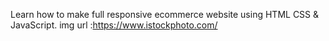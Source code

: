 
 Learn how to make full responsive ecommerce website using HTML CSS & JavaScript. 
 img url :https://www.istockphoto.com/
